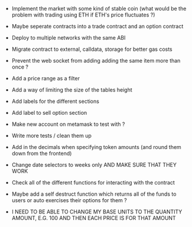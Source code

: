 -   Implement the market with some kind of stable coin (what would be the problem with trading using ETH if ETH's price fluctuates ?)
-   Maybe seperate contracts into a trade contract and an option contract
-   Deploy to multiple networks with the same ABI
-   Migrate contract to external, calldata, storage for better gas costs

-   Prevent the web socket from adding adding the same item more than once ?
-   Add a price range as a filter
-   Add a way of limiting the size of the tables height
-   Add labels for the different sections
-   Add label to sell option section
-   Make new account on metamask to test with ?

-   Write more tests / clean them up
-   Add in the decimals when specifying token amounts (and round them down from the frontend)
-   Change date selectors to weeks only AND MAKE SURE THAT THEY WORK
-   Check all of the different functions for interacting with the contract

-   Maybe add a self destruct function which returns all of the funds to users or auto exercises their options for them ?

-   I NEED TO BE ABLE TO CHANGE MY BASE UNITS TO THE QUANTITY AMOUNT, E.G. 100 AND THEN EACH PRICE IS FOR THAT AMOUNT
